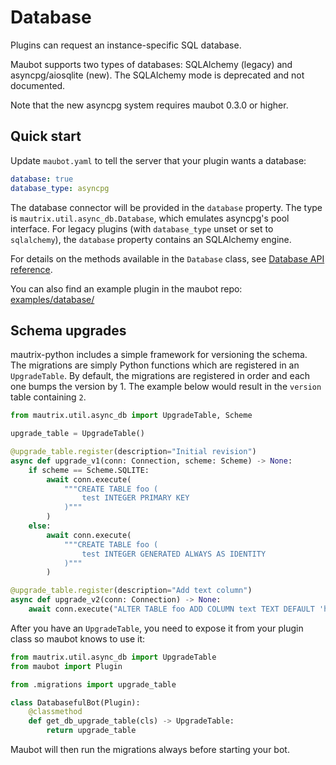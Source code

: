 # Database
Plugins can request an instance-specific SQL database.

Maubot supports two types of databases: SQLAlchemy (legacy) and
asyncpg/aiosqlite (new). The SQLAlchemy mode is deprecated and not documented.

Note that the new asyncpg system requires maubot 0.3.0 or higher.

## Quick start
Update `maubot.yaml` to tell the server that your plugin wants a database:

```yaml
database: true
database_type: asyncpg
```

The database connector will be provided in the `database` property. The type is
`mautrix.util.async_db.Database`, which emulates asyncpg's pool interface.
For legacy plugins (with `database_type` unset or set to `sqlalchemy`), the
`database` property contains an SQLAlchemy engine.

For details on the methods available in the `Database` class,
see [Database API reference](./api-reference.md).

You can also find an example plugin in the maubot repo:
[examples/database/](https://github.com/maubot/maubot/tree/master/examples/database)

## Schema upgrades
mautrix-python includes a simple framework for versioning the schema.
The migrations are simply Python functions which are registered in an
`UpgradeTable`. By default, the migrations are registered in order and each one
bumps the version by 1. The example below would result in the `version` table
containing `2`.

```python
from mautrix.util.async_db import UpgradeTable, Scheme

upgrade_table = UpgradeTable()

@upgrade_table.register(description="Initial revision")
async def upgrade_v1(conn: Connection, scheme: Scheme) -> None:
    if scheme == Scheme.SQLITE:
        await conn.execute(
            """CREATE TABLE foo (
                test INTEGER PRIMARY KEY
            )"""
        )
    else:
        await conn.execute(
            """CREATE TABLE foo (
                test INTEGER GENERATED ALWAYS AS IDENTITY
            )"""
        )

@upgrade_table.register(description="Add text column")
async def upgrade_v2(conn: Connection) -> None:
    await conn.execute("ALTER TABLE foo ADD COLUMN text TEXT DEFAULT 'hi'")
```

After you have an `UpgradeTable`, you need to expose it from your plugin class
so maubot knows to use it:

```python
from mautrix.util.async_db import UpgradeTable
from maubot import Plugin

from .migrations import upgrade_table

class DatabasefulBot(Plugin):
    @classmethod
    def get_db_upgrade_table(cls) -> UpgradeTable:
        return upgrade_table
```

Maubot will then run the migrations always before starting your bot.
